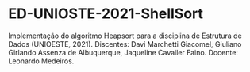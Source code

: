 # ED-UNIOSTE-2021-ShellSort
Implementação do algoritmo Heapsort para a disciplina de Estrutura de Dados (UNIOESTE, 2021). Discentes: Davi Marchetti Giacomel, Giuliano Girlando Assenza de Albuquerque, Jaqueline Cavaller Faino. Docente: Leonardo Medeiros.
